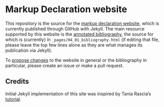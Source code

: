# Markup Declaration website

This repository is the source for the [markup declaration website](https://markupdeclaration.org/), which is currently published through GitHub with Jekyll. The main resource supported by this website is the [annotated bibliography](https://markupdeclaration.org/resources/bibliography), the source for which is (currently) in `_pages/04_01_bibliography.html` (if editing that file, please leave the top few lines alone as they are what manages its publication via Jekyll).

To [propose changes](https://github.com/markupdeclaration/markupdeclaration.org/wiki/How-to-edit-MarkupDeclaration.org) to the website in general or the bibliography in particular, please create an issue or make a pull request.

## Credits

Initial Jekyll implementation of this site was inspired by
Tania Rascia’s
[tutorial](https://taniarascia.com/make-a-static-website-with-jekyll).
